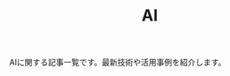 ﻿---
title: AI
image: /ltb-blog/ai/ai.png
---

AIに関する記事一覧です。最新技術や活用事例を紹介します。

<HomePosts category="ai" grid-only="true" />
